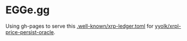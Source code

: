# EGGe.gg

Using gh-pages to serve this [.well-known/xrp-ledger.toml](.well-known/xrp-ledger.toml) for
[yyolk/xrpl-price-persist-oracle](https://github.com/yyolk/xrpl-price-persist-oracle).
